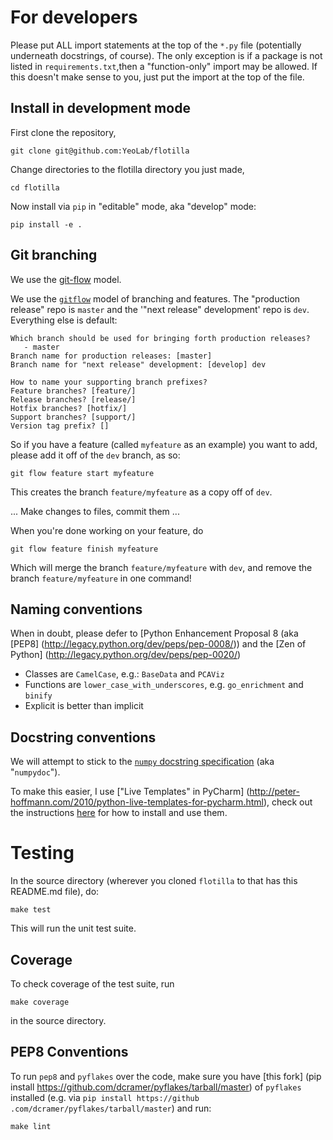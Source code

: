 
For developers
==============

Please put ALL import statements at the top of the `*.py` file (potentially underneath docstrings, of course).
The only exception is if a package is not listed in `requirements.txt`,then a "function-only" import may be allowed.
If this doesn't make sense to you, just put the import at the top of the file.


Install in development mode
---------------------------

First clone the repository,

    git clone git@github.com:YeoLab/flotilla

Change directories to the flotilla directory you just made,

    cd flotilla

Now install via `pip` in "editable" mode, aka "develop" mode:

    pip install -e .

Git branching
-------------

We use the [git-flow](http://nvie.com/posts/a-successful-git-branching-model/) model.

We use the [`gitflow`](https://github.com/nvie/gitflow) model of branching
and features. The "production release" repo is `master` and the '"next release"
development' repo is `dev`. Everything else is default:

```
Which branch should be used for bringing forth production releases?
   - master
Branch name for production releases: [master]
Branch name for "next release" development: [develop] dev

How to name your supporting branch prefixes?
Feature branches? [feature/]
Release branches? [release/]
Hotfix branches? [hotfix/]
Support branches? [support/]
Version tag prefix? []
```


So if you have a feature
(called `myfeature` as an example) you want to add, please add it off of the
`dev` branch, as so:

    git flow feature start myfeature

This creates the branch `feature/myfeature` as a copy off of `dev`.

... Make changes to files, commit them ...

When you're done working on your feature, do

    git flow feature finish myfeature

Which will merge the branch `feature/myfeature` with `dev`,
and remove the branch `feature/myfeature` in one command!


Naming conventions
------------------

When in doubt, please defer to [Python Enhancement Proposal 8 (aka [PEP8]
(http://legacy.python.org/dev/peps/pep-0008/)) and the [Zen of Python]
(http://legacy.python.org/dev/peps/pep-0020/)

* Classes are `CamelCase`, e.g.:  `BaseData` and `PCAViz`
* Functions are `lower_case_with_underscores`, e.g. `go_enrichment` and
`binify`
* Explicit is better than implicit


Docstring conventions
---------------------

We will attempt to stick to the [`numpy` docstring specification](https://github.com/numpy/numpy/blob/master/doc/HOWTO_DOCUMENT.rst.txt) (aka
"`numpydoc`").

To make this easier, I use ["Live Templates" in PyCharm]
(http://peter-hoffmann.com/2010/python-live-templates-for-pycharm.html),
check out the instructions [here](https://github.com/YeoLab/PyCharm-Python-Templates) for how to install and use them.

Testing
=======

In the source directory (wherever you cloned `flotilla` to that has this README.md file), do:

    make test

This will run the unit test suite.

Coverage
--------

To check coverage of the test suite, run

    make coverage

in the source directory.


PEP8 Conventions
----------------

To run `pep8` and `pyflakes` over the code, make sure you have [this fork]
(pip install https://github.com/dcramer/pyflakes/tarball/master) of
`pyflakes` installed (e.g. via `pip install https://github
.com/dcramer/pyflakes/tarball/master`) and run:

    make lint

